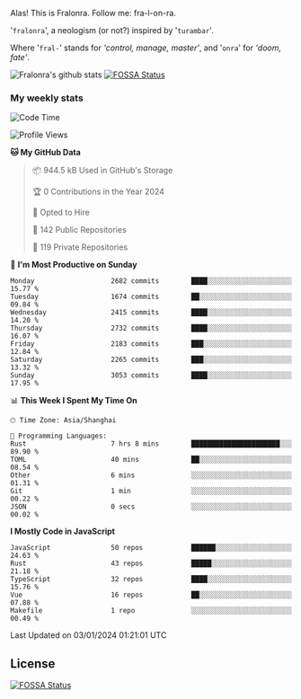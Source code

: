 Alas! This is Fralonra. Follow me: fra-l-on-ra.

'`fralonra`', a neologism (or not?) inspired by '`turambar`'.

Where '`fral-`' stands for *'control, manage, master'*, and '`onra`' for *'doom, fate'*.

![Fralonra's github stats](https://github-readme-stats.vercel.app/api?username=fralonra)
[![FOSSA Status](https://app.fossa.com/api/projects/git%2Bgithub.com%2Ffralonra%2Ffralonra.svg?type=shield)](https://app.fossa.com/projects/git%2Bgithub.com%2Ffralonra%2Ffralonra?ref=badge_shield)

### My weekly stats

<!--START_SECTION:waka-->
![Code Time](http://img.shields.io/badge/Code%20Time-4%2C406%20hrs%2055%20mins-blue)

![Profile Views](http://img.shields.io/badge/Profile%20Views-0-blue)

**🐱 My GitHub Data** 

> 📦 944.5 kB Used in GitHub's Storage 
 > 
> 🏆 0 Contributions in the Year 2024
 > 
> 💼 Opted to Hire
 > 
> 📜 142 Public Repositories 
 > 
> 🔑 119 Private Repositories 
 > 
📅 **I'm Most Productive on Sunday** 

```text
Monday                   2682 commits        ████░░░░░░░░░░░░░░░░░░░░░   15.77 % 
Tuesday                  1674 commits        ██░░░░░░░░░░░░░░░░░░░░░░░   09.84 % 
Wednesday                2415 commits        ████░░░░░░░░░░░░░░░░░░░░░   14.20 % 
Thursday                 2732 commits        ████░░░░░░░░░░░░░░░░░░░░░   16.07 % 
Friday                   2183 commits        ███░░░░░░░░░░░░░░░░░░░░░░   12.84 % 
Saturday                 2265 commits        ███░░░░░░░░░░░░░░░░░░░░░░   13.32 % 
Sunday                   3053 commits        ████░░░░░░░░░░░░░░░░░░░░░   17.95 % 
```


📊 **This Week I Spent My Time On** 

```text
🕑︎ Time Zone: Asia/Shanghai

💬 Programming Languages: 
Rust                     7 hrs 8 mins        ██████████████████████░░░   89.90 % 
TOML                     40 mins             ██░░░░░░░░░░░░░░░░░░░░░░░   08.54 % 
Other                    6 mins              ░░░░░░░░░░░░░░░░░░░░░░░░░   01.31 % 
Git                      1 min               ░░░░░░░░░░░░░░░░░░░░░░░░░   00.22 % 
JSON                     0 secs              ░░░░░░░░░░░░░░░░░░░░░░░░░   00.02 % 
```

**I Mostly Code in JavaScript** 

```text
JavaScript               50 repos            ██████░░░░░░░░░░░░░░░░░░░   24.63 % 
Rust                     43 repos            █████░░░░░░░░░░░░░░░░░░░░   21.18 % 
TypeScript               32 repos            ████░░░░░░░░░░░░░░░░░░░░░   15.76 % 
Vue                      16 repos            ██░░░░░░░░░░░░░░░░░░░░░░░   07.88 % 
Makefile                 1 repo              ░░░░░░░░░░░░░░░░░░░░░░░░░   00.49 % 
```




 Last Updated on 03/01/2024 01:21:01 UTC
<!--END_SECTION:waka-->

## License
[![FOSSA Status](https://app.fossa.com/api/projects/git%2Bgithub.com%2Ffralonra%2Ffralonra.svg?type=large)](https://app.fossa.com/projects/git%2Bgithub.com%2Ffralonra%2Ffralonra?ref=badge_large)